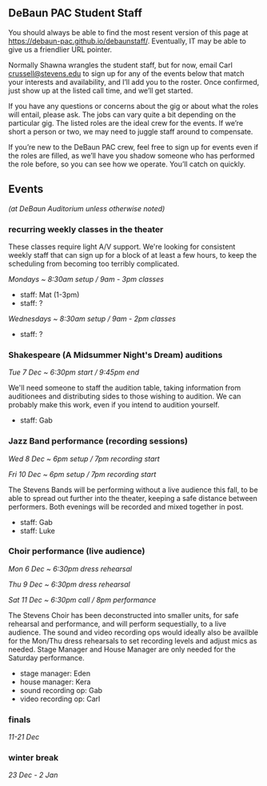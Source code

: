 ## DeBaun PAC Student Staff

You should always be able to find the most resent version of this page at <https://debaun-pac.github.io/debaunstaff/>. Eventually, IT may be able to give us a friendlier URL pointer.

Normally Shawna wrangles the student staff, but for now, email Carl <crussell@stevens.edu> to sign up for any of the events below that match your interests and availability, and I’ll add you to the roster. Once confirmed, just show up at the listed call time, and we’ll get started.

If you have any questions or concerns about the gig or about what the roles will entail, please ask. The jobs can vary quite a bit depending on the particular gig. The listed roles are the ideal crew for the events. If we’re short a person or two, we may need to juggle staff around to compensate.

If you’re new to the DeBaun PAC crew, feel free to sign up for events even if the roles are filled, as we’ll have you shadow someone who has performed the role before, so you can see how we operate. You’ll catch on quickly.


## Events
*(at DeBaun Auditorium unless otherwise noted)*

### recurring weekly classes in the theater

These classes require light A/V support. We're looking for consistent weekly staff that can sign up for a block of at least a few hours, to keep the scheduling from becoming too terribly complicated.

*Mondays ~ 8:30am setup / 9am - 3pm classes*

- staff: Mat (1-3pm)
- staff: ?

*Wednesdays ~ 8:30am setup / 9am - 2pm classes*

- staff: ?


### Shakespeare (A Midsummer Night's Dream) auditions

*Tue 7 Dec ~ 6:30pm start / 9:45pm end*

We'll need someone to staff the audition table, taking information from auditionees and distributing sides to those wishing to audition. We can probably make this work, even if you intend to audition yourself.

- staff: Gab


### Jazz Band performance (recording sessions)

*Wed 8 Dec ~ 6pm setup / 7pm recording start*

*Fri 10 Dec ~ 6pm setup / 7pm recording start*

The Stevens Bands will be performing without a live audience this fall, to be able to spread out further into the theater, keeping a safe distance between performers. Both evenings will be recorded and mixed together in post.

- staff: Gab
- staff: Luke


### Choir performance (live audience)

*Mon 6 Dec ~ 6:30pm dress rehearsal*

*Thu 9 Dec ~ 6:30pm dress rehearsal*

*Sat 11 Dec ~ 6:30pm call / 8pm performance*

The Stevens Choir has been deconstructed into smaller units, for safe rehearsal and performance, and will perform sequestially, to a live audience. The sound and video recording ops would ideally also be availble for the Mon/Thu dress rehearsals to set recording levels and adjust mics as needed. Stage Manager and House Manager are only needed for the Saturday performance.

- stage manager: Eden
- house manager: Kera
- sound recording op: Gab
- video recording op: Carl


### finals

*11-21 Dec*


### winter break

*23 Dec - 2 Jan*

